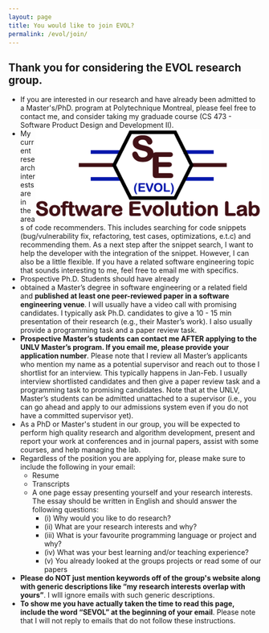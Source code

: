 ```yaml
---
layout: page
title: You would like to join EVOL?
permalink: /evol/join/
---
```


## Thank you for considering the EVOL research group.

* If you are interested in our research and have already been admitted to a Master's/PhD. program at Polytechnique Montreal, please feel free to contact me, and consider taking my graduade course (CS 473 - Software Product Design and Development II). <a href="/evol/projects/" target="_self"><img src="/images/logo.jpeg" alt="Evol Logo" style="width:450px;height:174px;" align="right"></a>
* My current research interests are in the areas of code recommenders. This includes searching for code snippets (bug/vulnerability fix, refactoring, test cases, optimizations, e.t.c) and recommending them. As a next step after the snippet search, I want to help the developer with the integration of the snippet. However, I can also be a little flexible. If you have a related software engineering topic that sounds interesting to me, feel free to email me with specifics.
* Prospective Ph.D. Students should have already 
* obtained a Master’s degree in software engineering or a related field and **published at least one peer-reviewed paper in a software engineering venue**. I will usually have a video call with promising candidates. I typically ask Ph.D. candidates to give a 10 - 15 min presentation of their research (e.g., their Master’s work). I also usually provide a programming task and a paper review task.
* **Prospective Master’s students can contact me AFTER applying to the UNLV Master’s program. If you email me, please provide your application number**. Please note that I review all Master’s applicants who mention my name as a potential supervisor and reach out to those I shortlist for an interview. This typically happens in Jan-Feb. I usually interview shortlisted candidates and then give a paper review task and a programming task to promising candidates. Note that at the UNLV, Master’s students can be admitted unattached to a supervisor (i.e., you can go ahead and apply to our admissions system even if you do not have a committed supervisor yet).
* As a PhD or Master's student in our group, you will be expected to perform high quality research and algorithm development, present and report your work at conferences and in journal papers, assist with some courses, and help managing the lab.
* Regardless of the position you are applying for, please make sure to include the following in your email: 
  * Resume
  * Transcripts
  * A one page essay presenting yourself and your research interests. The essay should be written in English and should answer the following questions: 
    * (i) Why would you like to do research? 
    * (ii) What are your research interests and why? 
    * (iii) What is your favourite programming language or project and why? 
    * (iv) What was your best learning and/or teaching experience?
    * (v) You already looked at the groups projects or read some of our papers
* **Please do NOT just mention keywords off of the group's website along with generic descriptions like “my research interests overlap with yours”**. I wIll ignore emails with such generic descriptions. 
* **To show me you have actually taken the time to read this page, include the word “SEVOL” at the beginning of your email**. Please note that I will not reply to emails that do not follow these instructions.



